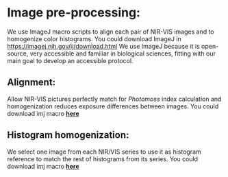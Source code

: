 # Image pre-processing:

We use ImageJ macro scripts to align each pair of NIR-VIS images and to
homogenize color histograms. You could download ImageJ in
<https://imagej.nih.gov/ij/download.html> We use ImageJ because it is
open-source, very accessible and familiar in biological sciences,
fitting with our main goal to develop an accessible protocol.

## Alignment:

Allow NIR-VIS pictures perfectly match for *Photomoss* index calculation
and homogenization reduces exposure differences between images. You could download imj macro [**here**](https://github.com/mossmusgo/photomoss/blob/master/vignettes/vignette_ImageJ_preprocessing/Alignment_Process_Folder_v2.ijm) 


## Histogram homogenization:

We select one image from each NIR/VIS series to use it as histogram
reference to match the rest of histograms from its series. You could download imj macro [**here**](https://github.com/mossmusgo/photomoss/blob/master/vignettes/vignette_ImageJ_preprocessing/Histomatch_Process_Folder.ijm) 

